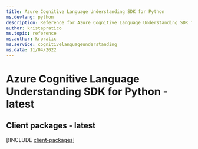 ```yaml
---
title: Azure Cognitive Language Understanding SDK for Python
ms.devlang: python
description: Reference for Azure Cognitive Language Understanding SDK for Python
author: kristapratico
ms.topic: reference
ms.author: krpratic
ms.service: cognitivelanguageunderstanding
ms.data: 11/04/2022
---
```

# Azure Cognitive Language Understanding SDK for Python - latest

## Client packages - latest
[!INCLUDE [client-packages](cognitive-language-understanding-client-index.md)]